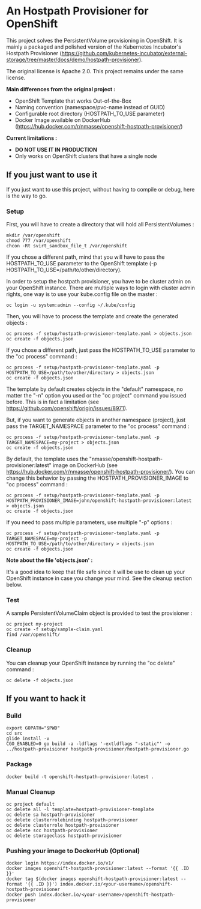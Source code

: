 # An Hostpath Provisioner for OpenShift

This project solves the PersistentVolume provisioning in OpenShift. It is mainly
a packaged and polished version of the Kubernetes Incubator's Hostpath Provisioner
(https://github.com/kubernetes-incubator/external-storage/tree/master/docs/demo/hostpath-provisioner).

The original license is Apache 2.0. This project remains under the same license.

__Main differences from the original project :__
 - OpenShift Template that works Out-of-the-Box
 - Naming convention (namespace/pvc-name instead of GUID)
 - Configurable root directory (HOSTPATH_TO_USE parameter)
 - Docker Image available on DockerHub (https://hub.docker.com/r/nmasse/openshift-hostpath-provisioner/)

__Current limitations :__
 - **DO NOT USE IT IN PRODUCTION**
 - Only works on OpenShift clusters that have a single node

## If you just want to use it

If you just want to use this project, without having to compile or debug,
here is the way to go.

### Setup

First, you will have to create a directory that will hold all PersistentVolumes :
```
mkdir /var/openshift
chmod 777 /var/openshift
chcon -Rt svirt_sandbox_file_t /var/openshift
```

If you chose a different path, mind that you will have to pass the HOSTPATH_TO_USE
parameter to the OpenShift template (-p HOSTPATH_TO_USE=/path/to/other/directory).

In order to setup the hostpath provisioner, you have to be cluster admin on your
OpenShift instance. There are multiple ways to login with cluster admin rights,
one way is to use your kube.config file on the master :
```
oc login -u system:admin --config ~/.kube/config
```

Then, you will have to process the template and create the generated objects :
```
oc process -f setup/hostpath-provisioner-template.yaml > objects.json
oc create -f objects.json
```

If you chose a different path, just pass the HOSTPATH_TO_USE parameter to the
"oc process" command :
```
oc process -f setup/hostpath-provisioner-template.yaml -p HOSTPATH_TO_USE=/path/to/other/directory > objects.json
oc create -f objects.json
```

The template by default creates objects in the "default" namespace, no matter
the "-n" option you used or the "oc project" command you issued before. This is
in fact a limitation (see https://github.com/openshift/origin/issues/8971).

But, if you want to generate objects in another namespace (project), just pass the
TARGET_NAMESPACE parameter to the "oc process" command :
```
oc process -f setup/hostpath-provisioner-template.yaml -p TARGET_NAMESPACE=my-project > objects.json
oc create -f objects.json
```

By default, the template uses the "nmasse/openshift-hostpath-provisioner:latest"
image on DockerHub (see https://hub.docker.com/r/nmasse/openshift-hostpath-provisioner/).
You can change this behavior by passing the
HOSTPATH_PROVISIONER_IMAGE to "oc process" command :

```
oc process -f setup/hostpath-provisioner-template.yaml -p HOSTPATH_PROVISIONER_IMAGE=john/openshift-hostpath-provisioner:latest > objects.json
oc create -f objects.json
```

If you need to pass multiple parameters, use multiple "-p" options :
```
oc process -f setup/hostpath-provisioner-template.yaml -p TARGET_NAMESPACE=my-project -p HOSTPATH_TO_USE=/path/to/other/directory > objects.json
oc create -f objects.json
```

__Note about the file 'objects.json' :__

It's a good idea to keep that file safe since it will be use to clean up your OpenShift
instance in case you change your mind. See the cleanup section below.

### Test

A sample PersistentVolumeClaim object is provided to test the provisioner :

```
oc project my-project
oc create -f setup/sample-claim.yaml
find /var/openshift/
```

### Cleanup

You can cleanup your OpenShift instance by running the "oc delete" command :

```
oc delete -f objects.json
```

## If you want to hack it

### Build

```
export GOPATH="$PWD"
cd src
glide install -v
CGO_ENABLED=0 go build -a -ldflags '-extldflags "-static"' -o ../hostpath-provisioner hostpath-provisioner/hostpath-provisioner.go
```

### Package

```
docker build -t openshift-hostpath-provisioner:latest .
```

### Manual Cleanup

```
oc project default
oc delete all -l template=hostpath-provisioner-template
oc delete sa hostpath-provisioner
oc delete clusterrolebinding hostpath-provisioner
oc delete clusterrole hostpath-provisioner
oc delete scc hostpath-provisioner
oc delete storageclass hostpath-provisioner
```

### Pushing your image to DockerHub (Optional)

```
docker login https://index.docker.io/v1/
docker images openshift-hostpath-provisioner:latest --format '{{ .ID }}'
docker tag $(docker images openshift-hostpath-provisioner:latest --format '{{ .ID }}') index.docker.io/<your-username>/openshift-hostpath-provisioner
docker push index.docker.io/<your-username>/openshift-hostpath-provisioner
```

